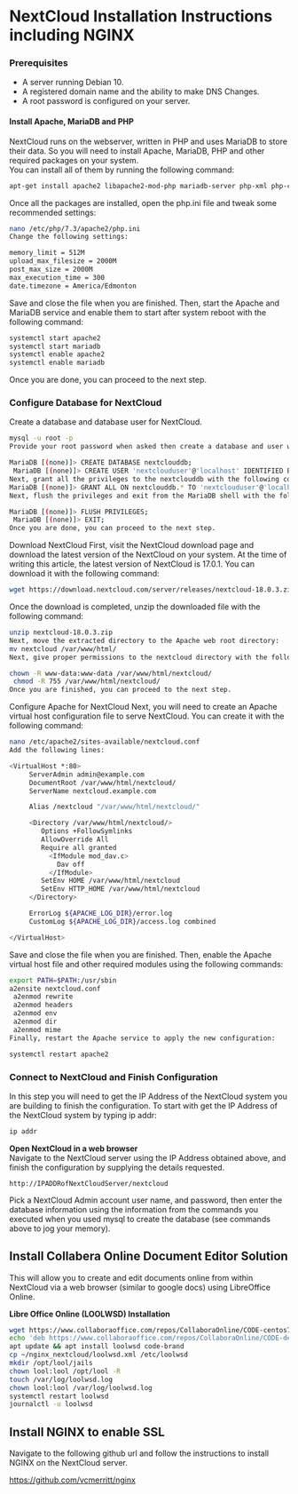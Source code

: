 # NextCloud Installation Instructions including NGINX
### Prerequisites

- A server running Debian 10.
- A registered domain name and the ability to make DNS Changes.
- A root password is configured on your server.

#### Install Apache, MariaDB and PHP 

NextCloud runs on the webserver, written in PHP and uses MariaDB to store their data. So you will need to install Apache, MariaDB, PHP and other required packages on your system. <br>You can install all of them by running the following command:

``` bash
apt-get install apache2 libapache2-mod-php mariadb-server php-xml php-cli php-cgi php-mysql php-mbstring php-gd php-curl php-zip wget unzip -y
```
Once all the packages are installed, open the php.ini file and tweak some recommended settings:
``` bash
nano /etc/php/7.3/apache2/php.ini
Change the following settings:

memory_limit = 512M
upload_max_filesize = 2000M
post_max_size = 2000M
max_execution_time = 300
date.timezone = America/Edmonton
```

Save and close the file when you are finished. Then, start the Apache and MariaDB service and enable them to start after system reboot with the following command:
``` bash
systemctl start apache2
systemctl start mariadb
systemctl enable apache2
systemctl enable mariadb
 ```
Once you are done, you can proceed to the next step.

### Configure Database for NextCloud
Create a database and database user for NextCloud.
``` bash
mysql -u root -p
Provide your root password when asked then create a database and user with the following command:

MariaDB [(none)]> CREATE DATABASE nextclouddb;
 MariaDB [(none)]> CREATE USER 'nextclouduser'@'localhost' IDENTIFIED BY 'password';
Next, grant all the privileges to the nextclouddb with the following command:
MariaDB [(none)]> GRANT ALL ON nextclouddb.* TO 'nextclouduser'@'localhost';
Next, flush the privileges and exit from the MariaDB shell with the following command:

MariaDB [(none)]> FLUSH PRIVILEGES;
 MariaDB [(none)]> EXIT;
Once you are done, you can proceed to the next step.
```

Download NextCloud
First, visit the NextCloud download page and download the latest version of the NextCloud on your system. At the time of writing this article, the latest version of NextCloud is 17.0.1. You can download it with the following command:
``` bash
wget https://download.nextcloud.com/server/releases/nextcloud-18.0.3.zip
```
Once the download is completed, unzip the downloaded file with the following command:

``` bash
unzip nextcloud-18.0.3.zip
Next, move the extracted directory to the Apache web root directory:
mv nextcloud /var/www/html/
Next, give proper permissions to the nextcloud directory with the following command:

chown -R www-data:www-data /var/www/html/nextcloud/
 chmod -R 755 /var/www/html/nextcloud/
Once you are finished, you can proceed to the next step.
```

Configure Apache for NextCloud
Next, you will need to create an Apache virtual host configuration file to serve NextCloud. You can create it with the following command:
``` bash
nano /etc/apache2/sites-available/nextcloud.conf
Add the following lines:

<VirtualHost *:80>
     ServerAdmin admin@example.com
     DocumentRoot /var/www/html/nextcloud/
     ServerName nextcloud.example.com

     Alias /nextcloud "/var/www/html/nextcloud/"

     <Directory /var/www/html/nextcloud/>
        Options +FollowSymlinks
        AllowOverride All
        Require all granted
          <IfModule mod_dav.c>
            Dav off
          </IfModule>
        SetEnv HOME /var/www/html/nextcloud
        SetEnv HTTP_HOME /var/www/html/nextcloud
     </Directory>

     ErrorLog ${APACHE_LOG_DIR}/error.log
     CustomLog ${APACHE_LOG_DIR}/access.log combined

</VirtualHost>
```
Save and close the file when you are finished. Then, enable the Apache virtual host file and other required modules using the following commands:

``` bash
export PATH=$PATH:/usr/sbin
a2ensite nextcloud.conf
 a2enmod rewrite
 a2enmod headers
 a2enmod env
 a2enmod dir
 a2enmod mime
Finally, restart the Apache service to apply the new configuration:

systemctl restart apache2
```

### Connect to NextCloud and Finish Configuration
In this step you will need to get the IP Address of the NextCloud system you are building to finish the configuration. To start with get the IP Address of the NextCloud system by typing ip addr:

``` bash
ip addr
```

**Open NextCloud in a web browser**
<br>
Navigate to the NextCloud server using the IP Address obtained above, and finish the configuration by supplying the details requested.  

```
http://IPADDRofNextCloudServer/nextcloud
```

Pick a NextCloud Admin account user name, and password, then enter the database information using the information from the commands you executed when you used mysql to create the database (see commands above to jog your memory).

## Install Collabera Online Document Editor Solution
This will allow you to create and edit documents online from within NextCloud via a web browser (similar to google docs) using LibreOffice Online.   

**Libre Office Online (LOOLWSD) Installation**
``` bash 
wget https://www.collaboraoffice.com/repos/CollaboraOnline/CODE-centos7/repodata/repomd.xml.key && apt-key add repomd.xml.key
echo 'deb https://www.collaboraoffice.com/repos/CollaboraOnline/CODE-debian10 ./' >> /etc/apt/sources.list
apt update && apt install loolwsd code-brand
cp ~/nginx_nextcloud/loolwsd.xml /etc/loolwsd
mkdir /opt/lool/jails
chown lool:lool /opt/lool -R
touch /var/log/loolwsd.log 
chown lool:lool /var/log/loolwsd.log
systemctl restart loolwsd
journalctl -u loolwsd
```

## Install NGINX to enable SSL
Navigate to the following github url and follow the instructions to install NGINX on the NextCloud server.

https://github.com/vcmerritt/nginx
